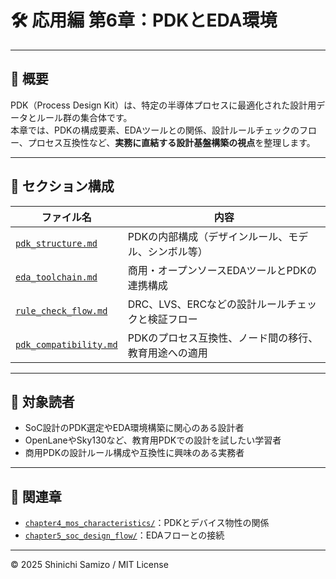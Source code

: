 # 🛠️ 応用編 第6章：PDKとEDA環境

---

## 📘 概要

PDK（Process Design Kit）は、特定の半導体プロセスに最適化された設計用データとルール群の集合体です。  
本章では、PDKの構成要素、EDAツールとの関係、設計ルールチェックのフロー、プロセス互換性など、**実務に直結する設計基盤構築の視点**を整理します。

---

## 📂 セクション構成

| ファイル名 | 内容 |
|------------|------|
| [`pdk_structure.md`](./pdk_structure.md) | PDKの内部構成（デザインルール、モデル、シンボル等） |
| [`eda_toolchain.md`](./eda_toolchain.md) | 商用・オープンソースEDAツールとPDKの連携構成 |
| [`rule_check_flow.md`](./rule_check_flow.md) | DRC、LVS、ERCなどの設計ルールチェックと検証フロー |
| [`pdk_compatibility.md`](./pdk_compatibility.md) | PDKのプロセス互換性、ノード間の移行、教育用途への適用 |

---

## 🎯 対象読者

- SoC設計のPDK選定やEDA環境構築に関心のある設計者
- OpenLaneやSky130など、教育用PDKでの設計を試したい学習者
- 商用PDKの設計ルール構成や互換性に興味のある実務者

---

## 🔗 関連章

- [`chapter4_mos_characteristics/`](../chapter4_mos_characteristics/)：PDKとデバイス物性の関係
- [`chapter5_soc_design_flow/`](../chapter5_soc_design_flow/)：EDAフローとの接続

---

© 2025 Shinichi Samizo / MIT License
